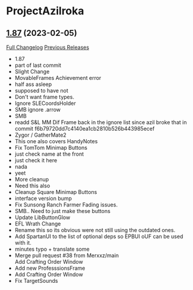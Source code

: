 # ProjectAzilroka

## [1.87](https://github.com/Azilroka/ProjectAzilroka/tree/1.87) (2023-02-05)
[Full Changelog](https://github.com/Azilroka/ProjectAzilroka/compare/1.86...1.87) [Previous Releases](https://github.com/Azilroka/ProjectAzilroka/releases)

- 1.87  
- part of last commit  
- Slight Change  
- MovableFrames Achievement error  
- half ass asleep  
- supposed to have not  
- Don't want frame types.  
- Ignore SLECoordsHolder  
- SMB ignore .arrow  
- SMB  
- readd S&L MM Dif Frame back in the ignore list since azil broke that in commit f6b79720dd7c4140ea1cb2810b526b443985ecef  
- Zygor / GatherMate2  
- This one also covers HandyNotes  
- Fix TomTom Minimap Buttons  
- just check name at the front  
- just check it here  
- nada  
- yeet  
- More cleanup  
- Need this also  
- Cleanup Square Minimap Buttons  
- interface version bump  
- Fix Sunsong Ranch Farmer Fading issues.  
- SMB.. Need to just make these buttons  
- Update LibButtonGlow  
- EFL Wrath Change  
- Rename this so its obvious were not still using the outdated ones.  
- Add SpartanUI to the list of optional deps so EPBUI oUF can be used with it.  
- minutes typo + translate some  
- Merge pull request #38 from Merxxz/main  
    Add Crafting Order Window  
- Add new ProfesssionsFrame  
- Add Crafting Order Window  
- Fix TargetSounds  
